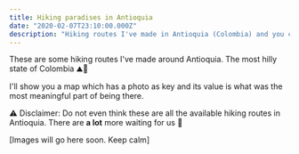 ```yaml
---
title: Hiking paradises in Antioquia
date: "2020-02-07T23:10:00.000Z"
description: "Hiking routes I've made in Antioquia (Colombia) and you could try too."
---
```


These are some hiking routes I've made around Antioquia. The most hilly state of Colombia ⛰️🍃

I'll show you a map which has a photo as key and its value is what was the most meaningful part of being there.

⚠️ Disclaimer: Do not even think these are all the available hiking routes in Antioquia.
There are **a lot** more waiting for us 🥾

[Images will go here soon. Keep calm]
